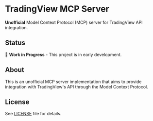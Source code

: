 # TradingView MCP Server

**Unofficial** Model Context Protocol (MCP) server for TradingView API integration.

## Status

🚧 **Work in Progress** - This project is in early development.

## About

This is an unofficial MCP server implementation that aims to provide integration with TradingView's API through the Model Context Protocol.

## License

See [LICENSE](LICENSE) file for details.
